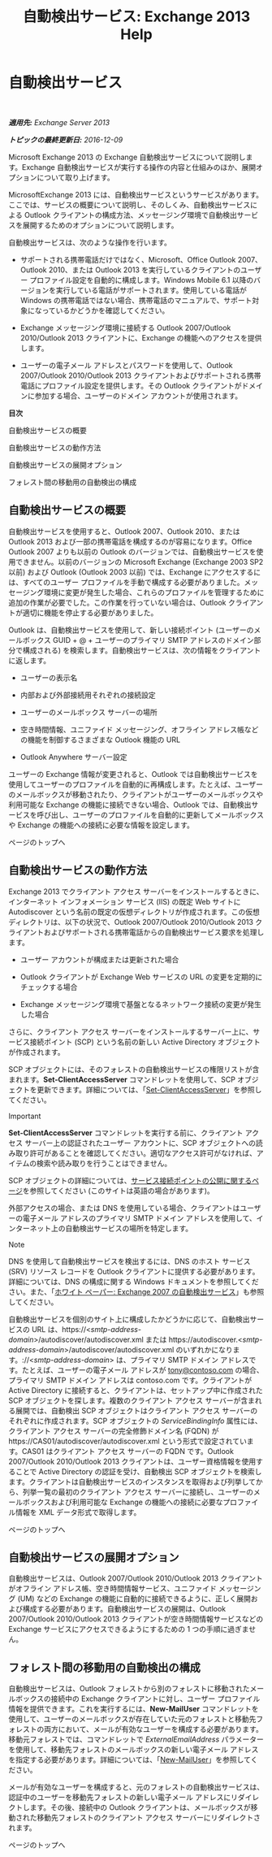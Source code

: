 ﻿---
title: '自動検出サービス: Exchange 2013 Help'
TOCTitle: 自動検出サービス
ms:assetid: b03c0f21-cbc2-4be8-ad03-73a7dac16ffc
ms:mtpsurl: https://technet.microsoft.com/ja-jp/library/Bb124251(v=EXCHG.150)
ms:contentKeyID: 50555847
ms.date: 04/24/2018
mtps_version: v=EXCHG.150
ms.translationtype: HT
---

# 自動検出サービス

 

_**適用先:** Exchange Server 2013_

_**トピックの最終更新日:** 2016-12-09_

Microsoft Exchange 2013 の Exchange 自動検出サービスについて説明します。Exchange 自動検出サービスが実行する操作の内容と仕組みのほか、展開オプションについて取り上げます。

MicrosoftExchange 2013 には、自動検出サービスというサービスがあります。ここでは、サービスの概要について説明し、そのしくみ、自動検出サービスによる Outlook クライアントの構成方法、メッセージング環境で自動検出サービスを展開するためのオプションについて説明します。

自動検出サービスは、次のような操作を行います。

  - サポートされる携帯電話だけではなく、Microsoft、Office Outlook 2007、Outlook 2010、または Outlook 2013 を実行しているクライアントのユーザー プロファイル設定を自動的に構成します。Windows Mobile 6.1 以降のバージョンを実行している電話がサポートされます。使用している電話が Windows の携帯電話ではない場合、携帯電話のマニュアルで、サポート対象になっているかどうかを確認してください。

  - Exchange メッセージング環境に接続する Outlook 2007/Outlook 2010/Outlook 2013 クライアントに、Exchange の機能へのアクセスを提供します。

  - ユーザーの電子メール アドレスとパスワードを使用して、Outlook 2007/Outlook 2010/Outlook 2013 クライアントおよびサポートされる携帯電話にプロファイル設定を提供します。その Outlook クライアントがドメインに参加する場合、ユーザーのドメイン アカウントが使用されます。

**目次**

自動検出サービスの概要

自動検出サービスの動作方法

自動検出サービスの展開オプション

フォレスト間の移動用の自動検出の構成

## 自動検出サービスの概要

自動検出サービスを使用すると、Outlook 2007、Outlook 2010、または Outlook 2013 および一部の携帯電話を構成するのが容易になります。Office Outlook 2007 よりも以前の Outlook のバージョンでは、自動検出サービスを使用できません。以前のバージョンの Microsoft Exchange (Exchange 2003 SP2 以前) および Outlook (Outlook 2003 以前) では、Exchange にアクセスするには、すべてのユーザー プロファイルを手動で構成する必要がありました。メッセージング環境に変更が発生した場合、これらのプロファイルを管理するために追加の作業が必要でした。この作業を行っていない場合は、Outlook クライアントが適切に機能を停止する必要がありました。

Outlook は、自動検出サービスを使用して、新しい接続ポイント (ユーザーのメールボックス GUID + @ + ユーザーのプライマリ SMTP アドレスのドメイン部分で構成される) を検索します。自動検出サービスは、次の情報をクライアントに返します。

  - ユーザーの表示名

  - 内部および外部接続用それぞれの接続設定

  - ユーザーのメールボックス サーバーの場所

  - 空き時間情報、ユニファイド メッセージング、オフライン アドレス帳などの機能を制御するさまざまな Outlook 機能の URL

  - Outlook Anywhere サーバー設定

ユーザーの Exchange 情報が変更されると、Outlook では自動検出サービスを使用してユーザーのプロファイルを自動的に再構成します。たとえば、ユーザーのメールボックスが移動されたり、クライアントがユーザーのメールボックスや利用可能な Exchange の機能に接続できない場合、Outlook では、自動検出サービスを呼び出し、ユーザーのプロファイルを自動的に更新してメールボックスや Exchange の機能への接続に必要な情報を設定します。

ページのトップへ

## 自動検出サービスの動作方法

Exchange 2013 でクライアント アクセス サーバーをインストールするときに、インターネット インフォメーション サービス (IIS) の既定 Web サイトに Autodiscover という名前の既定の仮想ディレクトリが作成されます。この仮想ディレクトリは、以下の状況で、Outlook 2007/Outlook 2010/Outlook 2013 クライアントおよびサポートされる携帯電話からの自動検出サービス要求を処理します。

  - ユーザー アカウントが構成または更新された場合

  - Outlook クライアントが Exchange Web サービスの URL の変更を定期的にチェックする場合

  - Exchange メッセージング環境で基盤となるネットワーク接続の変更が発生した場合

さらに、クライアント アクセス サーバーをインストールするサーバー上に、サービス接続ポイント (SCP) という名前の新しい Active Directory オブジェクトが作成されます。

SCP オブジェクトには、そのフォレストの自動検出サービスの権限リストが含まれます。**Set-ClientAccessServer** コマンドレットを使用して、SCP オブジェクトを更新できます。詳細については、「[Set-ClientAccessServer](https://technet.microsoft.com/ja-jp/library/bb125157\(v=exchg.150\))」を参照してください。


> [!IMPORTANT]
> <STRONG>Set-ClientAccessServer</STRONG> コマンドレットを実行する前に、クライアント アクセス サーバー上の認証されたユーザー アカウントに、SCP オブジェクトへの読み取り許可があることを確認してください。適切なアクセス許可がなければ、アイテムの検索や読み取りを行うことはできません。



SCP オブジェクトの詳細については、[サービス接続ポイントの公開に関するページ](https://go.microsoft.com/fwlink/p/?linkid=72744)を参照してください (このサイトは英語の場合があります)。

外部アクセスの場合、または DNS を使用している場合、クライアントはユーザーの電子メール アドレスのプライマリ SMTP ドメイン アドレスを使用して、インターネット上の自動検出サービスの場所を特定します。


> [!NOTE]
> DNS を使用して自動検出サービスを検出するには、DNS のホスト サービス (SRV) リソース レコードを Outlook クライアントに提供する必要があります。詳細については、DNS の構成に関する Windows ドキュメントを参照してください。また、「<A href="https://go.microsoft.com/fwlink/p/?linkid=85214">ホワイト ペーパー: Exchange 2007 の自動検出サービス</A>」も参照してください。



自動検出サービスを個別のサイト上に構成したかどうかに応じて、自動検出サービスの URL は、https://\<*smtp-address-domain*\>/autodiscover/autodiscover.xml または https://autodiscover.\<*smtp-address-domain*\>/autodiscover/autodiscover.xml のいずれかになります。://\<*smtp-address-domain*\> は、プライマリ SMTP ドメイン アドレスです。たとえば、ユーザーの電子メール アドレスが tony@contoso.com の場合、プライマリ SMTP ドメイン アドレスは contoso.com です。クライアントが Active Directory に接続すると、クライアントは、セットアップ中に作成された SCP オブジェクトを探します。複数のクライアント アクセス サーバーが含まれる展開では、自動検出 SCP オブジェクトはクライアント アクセス サーバーのそれぞれに作成されます。SCP オブジェクトの *ServiceBindingInfo* 属性には、クライアント アクセス サーバーの完全修飾ドメイン名 (FQDN) が https://CAS01/autodiscover/autodiscover.xml という形式で設定されています。CAS01 はクライアント アクセス サーバーの FQDN です。Outlook 2007/Outlook 2010/Outlook 2013 クライアントは、ユーザー資格情報を使用することで Active Directory の認証を受け、自動検出 SCP オブジェクトを検索します。クライアントは自動検出サービスのインスタンスを取得および列挙してから、列挙一覧の最初のクライアント アクセス サーバーに接続し、ユーザーのメールボックスおよび利用可能な Exchange の機能への接続に必要なプロファイル情報を XML データ形式で取得します。

ページのトップへ

## 自動検出サービスの展開オプション

自動検出サービスは、Outlook 2007/Outlook 2010/Outlook 2013 クライアントがオフライン アドレス帳、空き時間情報サービス、ユニファイド メッセージング (UM) などの Exchange の機能に自動的に接続できるように、正しく展開および構成する必要があります。自動検出サービスの展開は、Outlook 2007/Outlook 2010/Outlook 2013 クライアントが空き時間情報サービスなどの Exchange サービスにアクセスできるようにするための 1 つの手順に過ぎません。

## フォレスト間の移動用の自動検出の構成

自動検出サービスは、Outlook フォレストから別のフォレストに移動されたメールボックスの接続中の Exchange クライアントに対し、ユーザー プロファイル情報を提供できます。これを実行するには、**New-MailUser** コマンドレットを使用して、ユーザーのメールボックスが存在していた元のフォレストと移動先フォレストの両方において、メールが有効なユーザーを構成する必要があります。移動元フォレストでは、コマンドレットで *ExternalEmailAddress* パラメーターを使用して、移動先フォレストのメールボックスの新しい電子メール アドレスを指定する必要があります。詳細については、「[New-MailUser](https://technet.microsoft.com/ja-jp/library/aa996335\(v=exchg.150\))」を参照してください。

メールが有効なユーザーを構成すると、元のフォレストの自動検出サービスは、認証中のユーザーを移動先フォレストの新しい電子メール アドレスにリダイレクトします。その後、接続中の Outlook クライアントは、メールボックスが移動された移動先フォレストのクライアント アクセス サーバーにリダイレクトされます。

ページのトップへ

